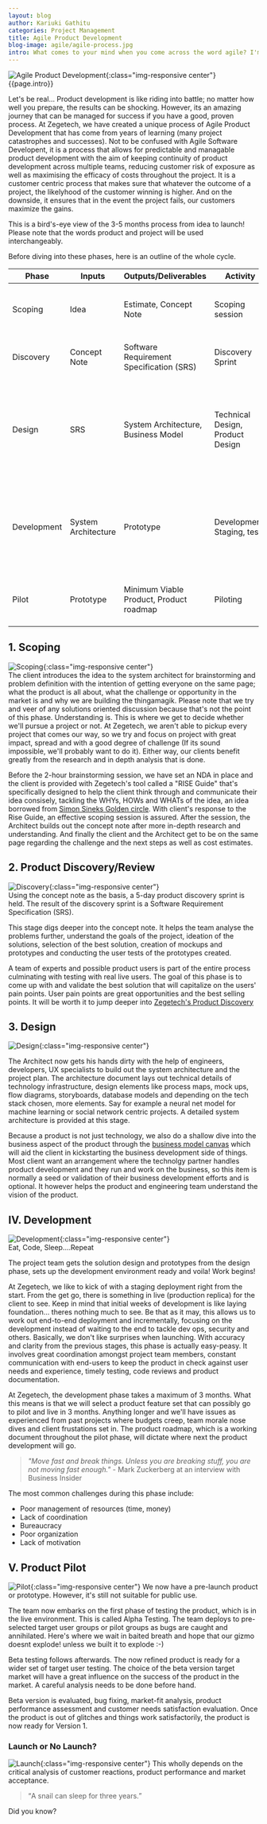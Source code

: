 ```yaml
---
layout: blog
author: Kariuki Gathitu
categories: Project Management
title: Agile Product Development
blog-image: agile/agile-process.jpg
intro: What comes to your mind when you come across the word agile? I'm sure you'd have an answer at the blink of an eye. Agile software development has been around for over a decade now, driving people away from the traditional software development process that plainly used to ship software but not products. But what about product development? At Zegetech, we have devised a framework that answers this question and ensures that we get shipping, fast! Take a journey through the process as we share Zegetech's new results-proven and definitely interesting product development process.
---
```


![Agile Product Development](/assets/images/blog/{{page.blog-image}}){:class="img-responsive center"}
{{page.intro}}

Let's be real... Product development is like riding into battle; no matter how well you prepare, the results can be shocking. However, its an amazing journey that can be managed for success if you have a good, proven process. At Zegetech, we have created a unique process of Agile Product Development that has come from years of learning (many project catastrophes and successes). Not to be confused with Agile Software Developent, it is a process that allows for predictable and managable product development with the aim of keeping continuity of product development across multiple teams, reducing customer risk of exposure as well as maximising the efficacy of costs throughout the project. It is a customer centric process that makes sure that whatever the outcome of a project, the likelyhood of the customer winning is higher. And on the downside, it ensures that in the event the project fails, our customers maximize the gains.

This is a bird's-eye view of the 3-5 months process from idea to launch! Please note that the words product and project will be used interchangeably.

Before diving into these phases, here is an outline of the whole cycle.

|Phase|Inputs|Outputs/Deliverables|Activity|Tasks|
|---|---|---|---|---|
|Scoping|Idea|Estimate, Concept Note|Scoping session|Brainstorming, Ideation, Problem Definition, Research|
|Discovery|Concept Note|Software Requirement Specification (SRS)|Discovery Sprint|Research, Prototyping, Project planning|
|Design|SRS|System Architecture, Business Model|Technical Design, Product Design|Business model canvas, Product Prototyping, Product Design, Pitch Deck, Tool Setup, Mockups, Models etc...|
|Development|System Architecture|Prototype|Development, Staging, tests|Code workflows, Setup Environments, Planning, Coding, Tests, Code Review, Documentation etc...|
|Pilot|Prototype|Minimum Viable Product, Product roadmap|Piloting|Debugging, Pilot Monitoring and Evaluation, Launch|

## 1. Scoping
![Scoping](/assets/images/blog/agile/scoping.jpg){:class="img-responsive center"}<br>
The client introduces the idea to the system architect for brainstorming and problem definition with the intention of getting everyone on the same page; what the product is all about, what the challenge or opportunity in the market is and why we are building the thingamagik. Please note that we try and veer of any solutions oriented discussion because that's not the point of this phase. Understanding is. This is where we get to decide whether we'll pursue a project or not. At Zegetech, we aren't able to pickup every project that comes our way, so we try and focus on project with great impact, spread and with a good degree of challenge (If its sound impossible, we'll probably want to do it). Either way, our clients benefit greatly from the research and in depth analysis that is done.

Before the 2-hour brainstorming session, we have set an NDA in place and the client is provided with Zegetech's tool called a "RISE Guide" that's specifically designed to help the client think through and communicate their idea consisely, tackling the WHYs, HOWs and WHATs of the idea, an idea borrowed from [Simon Sineks Golden circle](https://www.ted.com/talks/simon_sinek_how_great_leaders_inspire_action?language=en). With client's response to the Rise Guide, an effective scoping session is assured. After the session, the Architect builds out the concept note after more in-depth research and understanding. And finally the client and the Architect get to be on the same page regarding the challenge and the next steps as well as cost estimates.

## 2. Product Discovery/Review
![Discovery](/assets/images/blog/agile/discovery.jpeg){:class="img-responsive center"}<br>
Using the concept note as the basis, a 5-day product discovery sprint is held. The result of the discovery sprint is a Software Requirement Specification (SRS).

This stage digs deeper into the concept note. It helps the team analyse the problems further, understand the goals of the project, ideation of the solutions, selection of the best solution, creation of mockups and prototypes and conducting the user tests of the prototypes created. 

A team of experts and possible product users is part of the entire process culminating with testing with real live users. The goal of this phase is to come up with and validate the best solution that will capitalize on the users' pain points. User pain points are great opportunities and the best selling points. It will be worth it to jump deeper into [Zegetech's Product Discovery](2019-01-19-product-discovery.md)

## 3. Design
![Design](/assets/images/blog/agile/design.png){:class="img-responsive center"}<br>

The Architect now gets his hands dirty with the help of engineers, developers, UX specialists to build out the system architecture and the project plan. The architecture document lays out technical details of technology infrastructure, design elements like process maps, mock ups, flow diagrams, storyboards, database models and depending on the tech stack chosen, more elements. Say for example a neural net model for machine learning or social network centric projects. A detailed system architecture is provided at this stage. 

Because a product is not just technology, we also do a shallow dive into the business aspect of the product through the [business model canvas](https://strategyzer.com/) which will aid the client in kickstarting the business development side of things. Most client want an arrangement where the technolgy partner handles product development and they run and work on the business, so this item is normally a seed or validation of their business development efforts and is optional. It however helps the product and engineering team understand the vision of the product.

## IV. Development
![Development](/assets/images/blog/agile/development.png){:class="img-responsive center"}
<br>
Eat, Code, Sleep....Repeat

The project team gets the solution design and prototypes from the design phase, sets up the development environment ready and voila! Work begins!

At Zegetech, we like to kick of with a staging deployment right from the start. From the get go, there is something in live (production replica) for the client to see. Keep in mind that initial weeks of development is like laying foundation... theres nothing much to see. Be that as it may, this allows us to work out end-to-end deployment and incrementally, focusing on the development instead of waiting to the end to tackle dev ops, security and others. Basically, we don't like surprises when launching. With accuracy and clarity from the previous stages, this phase is actually easy-peasy. It involves great coordination amongst project team members, constant communication with end-users to keep the product in check against user needs and experience, timely testing, code reviews and product documentation. 

At Zegetech, the development phase takes a maximum of 3 months. What this means is that we will select a product feature set that can possibly go to pilot and live in 3 months. Anything longer and we'll have issues as experienced from past projects where budgets creep, team morale nose dives and client frustations set in. The product roadmap, which is a working document throughout the pilot phase, will dictate where next the product development will go.

> *"Move fast and break things. Unless you are breaking stuff, you are not moving fast enough."* - Mark Zuckerberg at an interview with Business Insider

The most common challenges during this phase include:

 - Poor management of resources (time, money)
 - Lack of coordination
 - Bureaucracy
 - Poor organization
 - Lack of motivation

## V. Product Pilot
![Pilot](/assets/images/blog/agile/pilot.png){:class="img-responsive center"}
We now have a pre-launch product or prototype. However, it's still not suitable for public use.

The team now embarks on the first phase of testing the product, which is in the live environment. This is called Alpha Testing. The team deploys to pre-selected target user groups or pilot groups as bugs are caught and annihilated. Here's where we wait in baited breath and hope that our gizmo doesnt explode! unless we built it to explode :-) 

Beta testing follows afterwards. The now refined product is ready for a wider set of target user testing. The choice of the beta version target market will have a great influence on the success of the product in the market. A careful analysis needs to be done before hand. 

Beta version is evaluated, bug fixing, market-fit analysis, product performance assessment and customer needs satisfaction evaluation. Once the product is out of glitches and things work satisfactorily, the product is now ready for Version 1.


### Launch or No Launch?
![Launch](/assets/images/blog/agile/rocket_launch.gif){:class="img-responsive center"}
This wholly depends on the critical analysis of customer reactions, product performance and market acceptance. 

> <q>A snail can sleep for three years.</q>

Did you know?